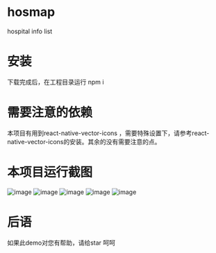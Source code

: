 # hosmap
hospital info list

# 安装
下载完成后，在工程目录运行
npm i

# 需要注意的依赖
本项目有用到react-native-vector-icons ，需要特殊设置下，请参考react-native-vector-icons的安装。其余的没有需要注意的点。

# 本项目运行截图


![image](https://github.com/willwee/hosmap/blob/master/hos1.png)
![image](https://github.com/willwee/hosmap/blob/master/hos2.png)
![image](https://github.com/willwee/hosmap/blob/master/hos3.png)
![image](https://github.com/willwee/hosmap/blob/master/hos4.png)
![image](https://github.com/willwee/hosmap/blob/master/hos5.png)

# 后语
如果此demo对您有帮助，请给star 呵呵
